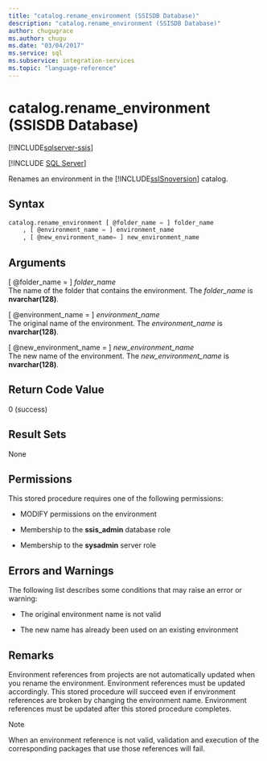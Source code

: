 ```yaml
---
title: "catalog.rename_environment (SSISDB Database)"
description: "catalog.rename_environment (SSISDB Database)"
author: chugugrace
ms.author: chugu
ms.date: "03/04/2017"
ms.service: sql
ms.subservice: integration-services
ms.topic: "language-reference"
---
```

# catalog.rename_environment (SSISDB Database)

[!INCLUDE[sqlserver-ssis](../../includes/applies-to-version/sqlserver-ssis.md)]


[!INCLUDE [SQL Server](../../includes/applies-to-version/sqlserver.md)]

  Renames an environment in the [!INCLUDE[ssISnoversion](../../includes/ssisnoversion-md.md)] catalog.  
  
## Syntax  
  
```sql  
catalog.rename_environment [ @folder_name = ] folder_name  
    , [ @environment_name = ] environment_name  
    , [ @new_environment_name= ] new_environment_name  
```  
  
## Arguments  
 [ @folder_name = ] *folder_name*  
 The name of the folder that contains the environment. The *folder_name* is **nvarchar(128)**.  
  
 [ @environment_name = ] *environment_name*  
 The original name of the environment. The *environment_name* is **nvarchar(128)**.  
  
 [ @new_environment_name = ] *new_environment_name*  
 The new name of the environment. The *new_environment_name* is **nvarchar(128)**.  
  
## Return Code Value  
 0 (success)  
  
## Result Sets  
 None  
  
## Permissions  
 This stored procedure requires one of the following permissions:  
  
-   MODIFY permissions on the environment  
  
-   Membership to the **ssis_admin** database role  
  
-   Membership to the **sysadmin** server role  
  
## Errors and Warnings  
 The following list describes some conditions that may raise an error or warning:  
  
-   The original environment name is not valid  
  
-   The new name has already been used on an existing environment  
  
## Remarks  
 Environment references from projects are not automatically updated when you rename the environment. Environment references must be updated accordingly. This stored procedure will succeed even if environment references are broken by changing the environment name. Environment references must be updated after this stored procedure completes.  
  
> [!NOTE]  
>  When an environment reference is not valid, validation and execution of the corresponding packages that use those references will fail.  
  
  
